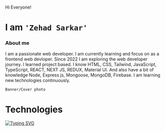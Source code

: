 <!-- Greatings -->
Hi Everyone! 
# I am `'Zehad Sarkar'`
### About me
I am a passionate web developer. I am currently learning and focus on as a frontend web devloper. Since 2022 I am exploring the web developer journey. I learned project based. I know HTML, CSS, Tailwind, JavaScript, TypeScript, REACT, NEXT JS, REDUX, Material UI. And also have a bit of knowledge Node, Express js, Mongoose, MongoDB, Firebase. I am learning new technologies continuously.

`Banner/Cover photo`

# Technologies
<a href="https://git.io/typing-svg"><img src="https://readme-typing-svg.demolab.com?font=Fira+Code&weight=600&size=24&pause=1000&color=7721DFDF&multiline=true&random=false&width=435&height=60&lines=HTML%2C+CSS%2C+Tailwind%2C+React%2C+Next+js%2C+Redux%2C+Javascript%2C+Typescript%2C+Material+UI" alt="Typing SVG" /></a>
